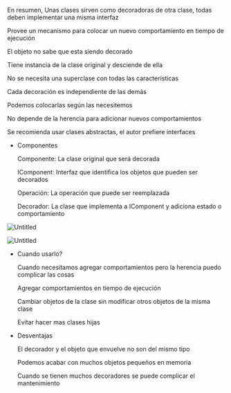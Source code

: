 En resumen, Unas clases sirven como decoradoras de otra clase, todas deben implementar una misma interfaz

Provee un mecanismo para colocar un nuevo comportamiento en tiempo de ejecución

El objeto no sabe que esta siendo decorado

Tiene instancia de la clase original y desciende de ella

No se necesita una superclase con todas las características

Cada decoración es independiente de las demás

Podemos colocarlas según las necesitemos

No depende de la herencia para adicionar nuevos comportamientos

Se recomienda usar clases abstractas, el autor prefiere interfaces

- Componentes
    
    Componente: La clase original que será decorada
    
    IComponent: Interfaz que identifica los objetos que pueden ser decorados
    
    Operación: La operación que puede ser reemplazada
    
    Decorador: La clase que implementa a IComponent y adiciona estado o comportamiento
    

![Untitled](https://prod-files-secure.s3.us-west-2.amazonaws.com/ebed6a9d-7949-4002-81fd-e511808fdedb/7d25576e-8d53-44f5-8cc9-910ca9d2193b/Untitled.png)

![Untitled](https://prod-files-secure.s3.us-west-2.amazonaws.com/ebed6a9d-7949-4002-81fd-e511808fdedb/93af29e2-4977-422f-bc46-eb19a5855f88/Untitled.png)

- Cuando usarlo?
    
    Cuando necesitamos agregar comportamientos pero la herencia puedo complicar las cosas
    
    Agregar comportamientos en tiempo de ejecución
    
    Cambiar objetos de la clase sin modificar otros objetos de la misma clase
    
    Evitar hacer mas clases hijas
    
- Desventajas
    
    El decorador y el objeto que envuelve no son del mismo tipo
    
    Podemos acabar con muchos objetos pequeños en memoria
    
    Cuando se tienen muchos decoradores se puede complicar el mantenimiento
